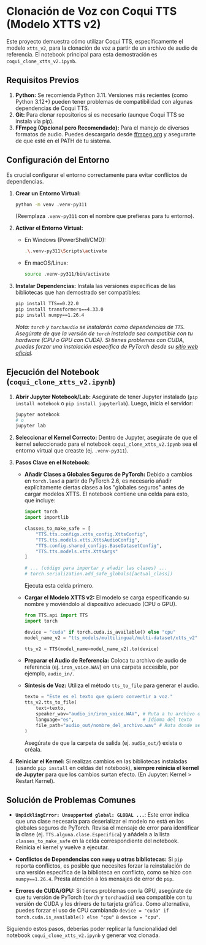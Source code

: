 # Clonación de Voz con Coqui TTS (Modelo XTTS v2)

Este proyecto demuestra cómo utilizar Coqui TTS, específicamente el modelo `xtts_v2`, para la clonación de voz a partir de un archivo de audio de referencia. El notebook principal para esta demostración es `coqui_clone_xtts_v2.ipynb`.

## Requisitos Previos

1.  **Python:** Se recomienda Python 3.11. Versiones más recientes (como Python 3.12+) pueden tener problemas de compatibilidad con algunas dependencias de Coqui TTS.
2.  **Git:** Para clonar repositorios si es necesario (aunque Coqui TTS se instala vía pip).
3.  **FFmpeg (Opcional pero Recomendado):** Para el manejo de diversos formatos de audio. Puedes descargarlo desde [ffmpeg.org](https://ffmpeg.org/download.html) y asegurarte de que esté en el PATH de tu sistema.

## Configuración del Entorno

Es crucial configurar el entorno correctamente para evitar conflictos de dependencias.

1.  **Crear un Entorno Virtual:**
    ```bash
    python -m venv .venv-py311
    ```
    (Reemplaza `.venv-py311` con el nombre que prefieras para tu entorno).

2.  **Activar el Entorno Virtual:**
    *   En Windows (PowerShell/CMD):
        ```bash
        .\.venv-py311\Scripts\activate
        ```
    *   En macOS/Linux:
        ```bash
        source .venv-py311/bin/activate
        ```

3.  **Instalar Dependencias:**
    Instala las versiones específicas de las bibliotecas que han demostrado ser compatibles:
    ```bash
    pip install TTS==0.22.0
    pip install transformers==4.33.0
    pip install numpy==1.26.4
    ```
    *Nota: `torch` y `torchaudio` se instalarán como dependencias de `TTS`. Asegúrate de que la versión de `torch` instalada sea compatible con tu hardware (CPU o GPU con CUDA). Si tienes problemas con CUDA, puedes forzar una instalación específica de PyTorch desde su [sitio web oficial](https://pytorch.org/get-started/locally/).*

## Ejecución del Notebook (`coqui_clone_xtts_v2.ipynb`)

1.  **Abrir Jupyter Notebook/Lab:**
    Asegúrate de tener Jupyter instalado (`pip install notebook` o `pip install jupyterlab`). Luego, inicia el servidor:
    ```bash
    jupyter notebook
    # o
    jupyter lab
    ```

2.  **Seleccionar el Kernel Correcto:**
    Dentro de Jupyter, asegúrate de que el kernel seleccionado para el notebook `coqui_clone_xtts_v2.ipynb` sea el entorno virtual que creaste (ej. `.venv-py311`).

3.  **Pasos Clave en el Notebook:**

    *   **Añadir Clases a Globales Seguros de PyTorch:**
        Debido a cambios en `torch.load` a partir de PyTorch 2.6, es necesario añadir explícitamente ciertas clases a los "globales seguros" antes de cargar modelos XTTS. El notebook contiene una celda para esto, que incluye:
        ```python
        import torch
        import importlib

        classes_to_make_safe = [
            "TTS.tts.configs.xtts_config.XttsConfig",
            "TTS.tts.models.xtts.XttsAudioConfig",
            "TTS.config.shared_configs.BaseDatasetConfig",
            "TTS.tts.models.xtts.XttsArgs"
        ]

        # ... (código para importar y añadir las clases) ...
        # torch.serialization.add_safe_globals([actual_class])
        ```
        Ejecuta esta celda primero.

    *   **Cargar el Modelo XTTS v2:**
        El modelo se carga especificando su nombre y moviéndolo al dispositivo adecuado (CPU o GPU).
        ```python
        from TTS.api import TTS
        import torch

        device = "cuda" if torch.cuda.is_available() else "cpu"
        model_name_v2 = "tts_models/multilingual/multi-dataset/xtts_v2"
        
        tts_v2 = TTS(model_name=model_name_v2).to(device)
        ```

    *   **Preparar el Audio de Referencia:**
        Coloca tu archivo de audio de referencia (ej. `iron_voice.WAV`) en una carpeta accesible, por ejemplo, `audio_in/`.

    *   **Síntesis de Voz:**
        Utiliza el método `tts_to_file` para generar el audio.
        ```python
        texto = "Este es el texto que quiero convertir a voz."
        tts_v2.tts_to_file(
            text=texto,
            speaker_wav="audio_in/iron_voice.WAV", # Ruta a tu archivo de voz de referencia
            language="es",                         # Idioma del texto
            file_path="audio_out/nombre_del_archivo.wav" # Ruta donde se guardará el audio generado
        )
        ```
        Asegúrate de que la carpeta de salida (ej. `audio_out/`) exista o créala.

4.  **Reiniciar el Kernel:**
    Si realizas cambios en las bibliotecas instaladas (usando `pip install` en celdas del notebook), **siempre reinicia el kernel de Jupyter** para que los cambios surtan efecto. (En Jupyter: Kernel > Restart Kernel).

## Solución de Problemas Comunes

*   **`UnpicklingError: Unsupported global: GLOBAL ...`**:
    Este error indica que una clase necesaria para deserializar el modelo no está en los globales seguros de PyTorch. Revisa el mensaje de error para identificar la clase (ej. `TTS.alguna.clase.Especifica`) y añádela a la lista `classes_to_make_safe` en la celda correspondiente del notebook. Reinicia el kernel y vuelve a ejecutar.

*   **Conflictos de Dependencias con `numpy` u otras bibliotecas:**
    Si `pip` reporta conflictos, es posible que necesites forzar la reinstalación de una versión específica de la biblioteca en conflicto, como se hizo con `numpy==1.26.4`. Presta atención a los mensajes de error de `pip`.

*   **Errores de CUDA/GPU:**
    Si tienes problemas con la GPU, asegúrate de que tu versión de PyTorch (`torch` y `torchaudio`) sea compatible con tu versión de CUDA y los drivers de tu tarjeta gráfica. Como alternativa, puedes forzar el uso de CPU cambiando `device = "cuda" if torch.cuda.is_available() else "cpu"` a `device = "cpu"`.

Siguiendo estos pasos, deberías poder replicar la funcionalidad del notebook `coqui_clone_xtts_v2.ipynb` y generar voz clonada.
